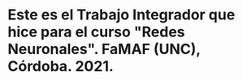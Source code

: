 # Este es el Trabajo Integrador que hice para el curso "Redes Neuronales". FaMAF (UNC), Córdoba. 2021.
